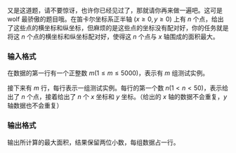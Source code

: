 又是这道题，请不要惊讶，也许你已经见过了，那就请你再来做一遍吧。这可是 wolf 最骄傲的题目哦。在笛卡尔坐标系正半轴 $(x\geq 0,y\geq 0)$ 上有 $n$ 个点，给出了这些点的横坐标和纵坐标，但麻烦的是这些点的坐标没有配对好，你的任务就是将这 $n$ 个点的横坐标和纵坐标配对好，使得这 $n$ 个点与 $x$ 轴围成的面积最大。

### 输入格式

在数据的第一行有一个正整数 $m(1\leq m \leq 5000)$，表示有 $m$ 组测试实例。

接下来有 $m$ 行，每行表示一组测试实例。每行的第一个数 $n(1<n<50)$，表示给出了 $n$ 个点，接着给出了 $n$ 个 $x$ 坐标和 $y$ 坐标。（给出的 $x$ 轴的数据不会重复，$y$ 轴数据也不会重复）

### 输出格式

输出所计算的最大面积，结果保留两位小数，每组数据占一行。
